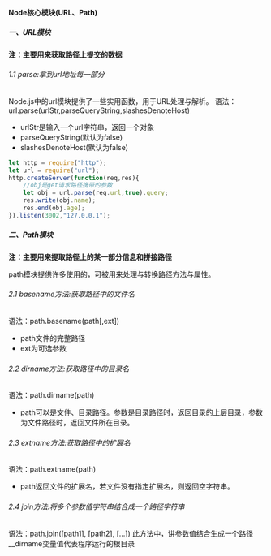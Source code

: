 #### Node核心模块(URL、Path)
##### 一、URL模块

**注：主要用来获取路径上提交的数据**

###### 1.1 parse:拿到url地址每一部分
Node.js中的url模块提供了一些实用函数，用于URL处理与解析。
语法：url.parse(urlStr,parseQueryString,slashesDenoteHost)
- urlStr是输入一个url字符串，返回一个对象
- parseQueryString(默认为false)
- slashesDenoteHost(默认为false)

~~~js
let http = require("http");
let url = require("url");
http.createServer(function(req,res){
    //obj是get请求路径携带的参数
    let obj = url.parse(req.url,true).query;
    res.write(obj.name);
    res.end(obj.age);
}).listen(3002,"127.0.0.1");
~~~



##### 二、Path模块

**注：主要用来提取路径上的某一部分信息和拼接路径**

path模块提供许多使用的，可被用来处理与转换路径方法与属性。
###### 2.1 basename方法:获取路径中的文件名
语法：path.basename(path[,ext])
- path文件的完整路径
- ext为可选参数
###### 2.2 dirname方法:获取路径中的目录名
语法：path.dirname(path)
- path可以是文件、目录路径。参数是目录路径时，返回目录的上层目录，参数为文件路径时，返回文件所在目录。
###### 2.3 extname方法:获取路径中的扩展名
语法：path.extname(path)
- path返回文件的扩展名，若文件没有指定扩展名，则返回空字符串。
###### 2.4 join方法:将多个参数值字符串结合成一个路径字符串
语法：path.join([path1], [path2], [...])
此方法中，讲参数值结合生成一个路径
__dirname变量值代表程序运行的根目录